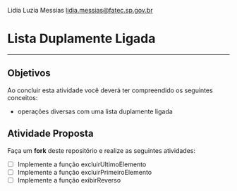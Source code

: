Lidia Luzia Messias
lidia.messias@fatec.sp.gov.br

# Lista Duplamente Ligada 
---

## Objetivos

Ao concluir esta atividade você deverá ter compreendido os seguintes conceitos:
*  operações diversas com uma lista duplamente ligada


## Atividade Proposta

Faça um **fork** deste repositório e realize as seguintes atividades: 

- [ ] Implemente a função excluirUltimoElemento
- [ ] Implemente a função excluirPrimeiroElemento
- [ ] Implemente a função exibirReverso
